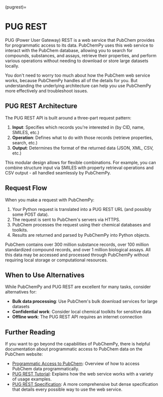 (pugrest)=

# PUG REST

PUG (Power User Gateway) REST is a web service that PubChem provides for programmatic access to its data. PubChemPy uses this web service to interact with the PubChem database, allowing you to search for compounds, substances, and assays, retrieve their properties, and perform various operations without needing to download or store large datasets locally.

You don't need to worry too much about how the PubChem web service works, because PubChemPy handles all of the details for you. But understanding the underlying architecture can help you use PubChemPy more effectively and troubleshoot issues.

## PUG REST Architecture

The PUG REST API is built around a three-part request pattern:

1. **Input**: Specifies which records you're interested in (by CID, name, SMILES, etc.)
2. **Operation**: Defines what to do with those records (retrieve properties, search, etc.)
3. **Output**: Determines the format of the returned data (JSON, XML, CSV, etc.)

This modular design allows for flexible combinations. For example, you can combine structure input via SMILES with property retrieval operations and CSV output - all handled seamlessly by PubChemPy.

## Request Flow

When you make a request with PubChemPy:

1. Your Python request is translated into a PUG REST URL (and possibly some POST data).
2. The request is sent to PubChem's servers via HTTPS.
3. PubChem processes the request using their chemical databases and toolkits.
4. Results are returned and parsed by PubChemPy into Python objects.

PubChem contains over 300 million substance records, over 100 million standardized compound records, and over 1 million biological assays. All this data may be accessed and processed through PubChemPy without requiring local storage or computational resources.

## When to Use Alternatives

While PubChemPy and PUG REST are excellent for many tasks, consider alternatives for:

- **Bulk data processing**: Use PubChem's bulk download services for large datasets
- **Confidential work**: Consider local chemical toolkits for sensitive data
- **Offline work**: The PUG REST API requires an internet connection

## Further Reading

If you want to go beyond the capabilities of PubChemPy, there is helpful documentation about programmatic access to PubChem data on the PubChem website:

- [Programmatic Access to PubChem](https://pubchem.ncbi.nlm.nih.gov/docs/programmatic-access): Overview of how to access PubChem data programmatically.
- [PUG REST Tutorial](https://pubchem.ncbi.nlm.nih.gov/docs/pug-rest): Explains how the web service works with a variety of usage examples.
- [PUG REST Specification](https://pubchem.ncbi.nlm.nih.gov/docs/pug-rest-tutorial): A more comprehensive but dense specification that details every possible way to use the web service.

